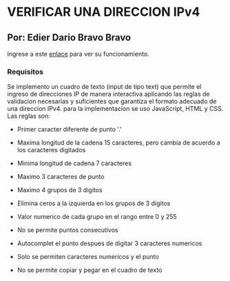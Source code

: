 # VERIFICAR UNA DIRECCION IPv4

## Por: Edier Dario Bravo Bravo

Ingrese a este [enlace](https://edierbravo.github.io/Validar-IPv4/) para ver su funcionamiento.

### Requisitos

Se implemento un cuadro de texto (input de tipo text) que permite el ingreso de direcciones IP de manera interactiva aplicando las reglas de validacion necesarias y suficientes que garantiza el formato adecuado de una direccion IPv4. para la implementacion se uso JavaScript, HTML y CSS. Las reglas son:

- Primer caracter diferente de punto '.'

- Maxima longitud de la cadena 15 caracteres, pero cambia de
acuerdo a los caracteres digitados

- Minima longitud de cadena 7 caracteres

- Maximo 3 caracteres de punto

- Maximo 4 grupos de 3 digitos

- Elimina ceros a la izquierda en los grupos de 3 digitos

- Valor numerico de cada grupo en el rango entre 0 y 255

- No se permite puntos consecutivos

- Autocomplet el punto despues de digitar 3 caracteres numericos

- Solo se permiten caracteres numericos y el punto

- No se permite copiar y pegar en el cuadro de texto
